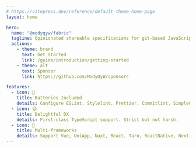 ```yaml
---
# https://vitepress.dev/reference/default-theme-home-page
layout: home

hero:
  name: "@modyqyw/fabric"
  tagline: Opinionated shareable specifications for git-based JavaScript/TypeScript projects
  actions:
    - theme: brand
      text: Get Started
      link: /guide/introduction/getting-started
    - theme: alt
      text: Sponsor
      link: https://github.com/ModyQyW/sponsors

features:
  - icon: 🔋
    title: Batteries Included
    details: Configure ESLint, Stylelint, Prettier, Commitlint, SimpleGitHooks, LintStaged, and more with a few lines of code!
  - icon: 😃
    title: Delightful DX
    details: First-class TypeScript support. Strict but not harsh.
  - icon: 🎉
    title: Multi-frameworks
    details: Support Vue, UniApp, Nuxt, React, Taro, ReactNative, Next, Nitro, Hono etc.
---
```

